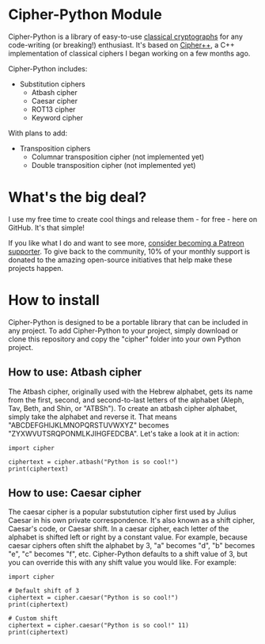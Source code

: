 # Cipher-Python Module
Cipher-Python is a library of easy-to-use [classical cryptographs](https://en.wikipedia.org/wiki/Classical_cipher) for any code-writing (or breaking!) enthusiast. It's based on [Cipher++](https://github.com/maxnewton/cipherplusplus), a C++ implementation of classical ciphers I began working on a few months ago.

Cipher-Python includes:

* Substitution ciphers
  * Atbash cipher
  * Caesar cipher
  * ROT13 cipher
  * Keyword cipher

With plans to add:

* Transposition ciphers
  * Columnar transposition cipher (not implemented yet)
  * Double transposition cipher (not implemented yet)

# What's the big deal?

I use my free time to create cool things and release them - for free - here on GitHub. It's that simple!

If you like what I do and want to see more, [consider becoming a Patreon supporter](https://www.patreon.com/aaronpowell). To give back to the community, 10% of your monthly support is donated to the amazing open-source initiatives that help make these projects happen.

# How to install

Cipher-Python is designed to be a portable library that can be included in any project. To add Cipher-Python to your project, simply download or clone this repository and copy the "cipher" folder into your own Python project.

## How to use: Atbash cipher
The Atbash cipher, originally used with the Hebrew alphabet, gets its name from the first, second, and second-to-last letters of the alphabet (Aleph, Tav, Beth, and Shin, or "ATBSh"). To create an atbash cipher alphabet, simply take the alphabet and reverse it. That means "ABCDEFGHIJKLMNOPQRSTUVWXYZ" becomes "ZYXWVUTSRQPONMLKJIHGFEDCBA". Let's take a look at it in action:

    import cipher

    ciphertext = cipher.atbash("Python is so cool!")
    print(ciphertext)

## How to use: Caesar cipher
The caesar cipher is a popular substutution cipher first used by Julius Caesar in his own private correspondence. It's also known as a shift cipher, Caesar's code, or Caesar shift. In a caesar cipher, each letter of the alphabet is shifted left or right by a constant value. For example, because caesar ciphers often shift the alphabet by 3, "a" becomes "d", "b" becomes "e", "c" becomes "f", etc. Cipher-Python defaults to a shift value of 3, but you can override this with any shift value you would like. For example:

    import cipher
    
    # Default shift of 3
    ciphertext = cipher.caesar("Python is so cool!")
    print(ciphertext)

    # Custom shift
    ciphertext = cipher.caesar("Python is so cool!" 11)
    print(ciphertext)
